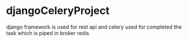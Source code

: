 # djangoCeleryProject
django framework is used for rest api and celery used for completed the task which is piped in broker redis
